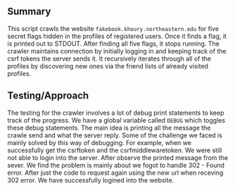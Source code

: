 ## Summary

This script crawls the website `fakebook.khoury.northeastern.edu` for five secret flags hidden in the profiles of registered users. Once it finds a flag, it is printed out to STDOUT. After finding all five flags, it stops running. The crawler maintains connection by initially logging in and keeping track of the csrf tokens the server sends it. It recursively iterates through all of the profiles by discovering new ones via the friend lists of already visited profiles.

## Testing/Approach

The testing for the crawler involves a lot of debug print statements to keep track of the progress. We have a global variable called `DEBUG` which toggles these debug statements. The main idea is printing all the message the crawle send and what the server reply. Some of the challenge we faced is mainly solved by this way of debugging. For example, when we successfully get the csrftoken and the csrfmiddlewaretoken. We were still not able to login into the server. After observe the printed message from the sever. We find the problem is mainly about we fogot to handle 302 - Found error. After just the code to request again using the new url when receving 302 error. We have successfully logined into the website.
